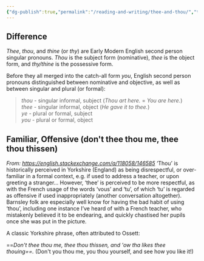 ```yaml
---
{"dg-publish":true,"permalink":"/reading-and-writing/thee-and-thou/","tags":["linguistics, writing"],"noteIcon":3}
---
```



## Difference

_Thee_, _thou_, and _thine_ (or _thy_) are Early Modern English second person singular pronouns. _Thou_ is the subject form (nominative), _thee_ is the object form, and _thy/thine_ is the possessive form.

Before they all merged into the catch-all form _you_, English second person pronouns distinguished between nominative and objective, as well as between singular and plural (or formal):

> _thou_ - singular informal, subject (_Thou art here._ = _You are here._)  
> _thee_ - singular informal, object (_He gave it to thee._)  
> _ye_ - plural or formal, subject  
> _you_ - plural or formal, object



## Familiar, Offensive (don't thee thou me, thee thou thissen)

*From: https://english.stackexchange.com/a/118058/146585*
‘Thou’ is historically perceived in Yorkshire (England) as being disrespectful, or over-familiar in a formal context, e.g. if used to address a teacher, or upon greeting a stranger… However, ‘thee’ is perceived to be more respectful, as with the French usage of the words ‘vous’ and ‘tu’, of which ‘tu’ is regarded as offensive if used inappropriately (another conversation altogether). Barnsley folk are especially well know for having the bad habit of using ‘thou’, including one instance I’ve heard of with a French teacher, who mistakenly believed it to be endearing, and quickly chastised her pupils once she was put in the picture.

A classic Yorkshire phrase, often attributed to Ossett:

==_Don't thee thou me, thee thou thissen, and 'ow tha likes thee thouing==._ (Don't you thou me, you thou yourself, and see how you like it!)
